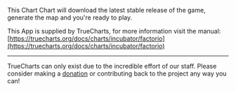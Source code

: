 This Chart Chart will download the latest stable release of the game, generate the map and you're ready to play.

This App is supplied by TrueCharts, for more information visit the manual: [https://truecharts.org/docs/charts/incubator/factorio](https://truecharts.org/docs/charts/incubator/factorio)

---

TrueCharts can only exist due to the incredible effort of our staff.
Please consider making a [donation](https://truecharts.org/docs/about/sponsor) or contributing back to the project any way you can!
